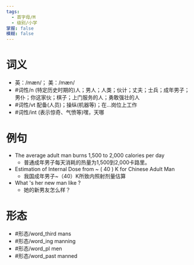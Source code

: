 ```yaml
---
tags:
  - 首字母/M
  - 级别/小学
掌握: false
模糊: false
---
```

# 词义
- 英：/mæn/； 美：/mæn/
- #词性/n  (特定历史时期的)人；男人；人类；伙计；丈夫；士兵；成年男子；男仆；你这家伙；棋子；上门服务的人；勇敢强壮的人
- #词性/vt  配备(人员)；操纵(机器等)；在…岗位上工作
- #词性/int  (表示惊奇、气愤等)嘿，天哪
# 例句
- The average adult man burns 1,500 to 2,000 calories per day
	- 普通成年男子每天消耗的热量为1,500到2,000卡路里。
- Estimation of Internal Dose from ~ ( 40 ) K for Chinese Adult Man
	- 我国成年男子~（40）K所致内照射剂量估算
- What 's her new man like ?
	- 她的新男友怎么样？
# 形态
- #形态/word_third mans
- #形态/word_ing manning
- #形态/word_pl men
- #形态/word_past manned
